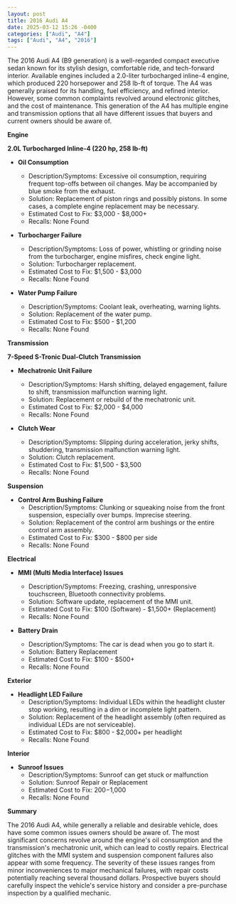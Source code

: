 ```yaml
---
layout: post
title: 2016 Audi A4
date: 2025-03-12 15:26 -0400
categories: ["Audi", "A4"]
tags: ["Audi", "A4", "2016"]
---
```

The 2016 Audi A4 (B9 generation) is a well-regarded compact executive sedan known for its stylish design, comfortable ride, and tech-forward interior. Available engines included a 2.0-liter turbocharged inline-4 engine, which produced 220 horsepower and 258 lb-ft of torque. The A4 was generally praised for its handling, fuel efficiency, and refined interior. However, some common complaints revolved around electronic glitches, and the cost of maintenance. This generation of the A4 has multiple engine and transmission options that all have different issues that buyers and current owners should be aware of.

**Engine**

**2.0L Turbocharged Inline-4 (220 hp, 258 lb-ft)**

*   **Oil Consumption**
    *   Description/Symptoms: Excessive oil consumption, requiring frequent top-offs between oil changes. May be accompanied by blue smoke from the exhaust.
    *   Solution: Replacement of piston rings and possibly pistons. In some cases, a complete engine replacement may be necessary.
    *   Estimated Cost to Fix: $3,000 - $8,000+
    *   Recalls: None Found

*   **Turbocharger Failure**
    *   Description/Symptoms: Loss of power, whistling or grinding noise from the turbocharger, engine misfires, check engine light.
    *   Solution: Turbocharger replacement.
    *   Estimated Cost to Fix: $1,500 - $3,000
    *   Recalls: None Found

*   **Water Pump Failure**
    *   Description/Symptoms: Coolant leak, overheating, warning lights.
    *   Solution: Replacement of the water pump.
    *   Estimated Cost to Fix: $500 - $1,200
    *   Recalls: None Found

**Transmission**

**7-Speed S-Tronic Dual-Clutch Transmission**

*   **Mechatronic Unit Failure**
    *   Description/Symptoms: Harsh shifting, delayed engagement, failure to shift, transmission malfunction warning light.
    *   Solution: Replacement or rebuild of the mechatronic unit.
    *   Estimated Cost to Fix: $2,000 - $4,000
    *   Recalls: None Found

*   **Clutch Wear**
    *   Description/Symptoms: Slipping during acceleration, jerky shifts, shuddering, transmission malfunction warning light.
    *   Solution: Clutch replacement.
    *   Estimated Cost to Fix: $1,500 - $3,500
    *   Recalls: None Found

**Suspension**

*   **Control Arm Bushing Failure**
    *   Description/Symptoms: Clunking or squeaking noise from the front suspension, especially over bumps. Imprecise steering.
    *   Solution: Replacement of the control arm bushings or the entire control arm assembly.
    *   Estimated Cost to Fix: $300 - $800 per side
    *   Recalls: None Found

**Electrical**

*   **MMI (Multi Media Interface) Issues**
    *   Description/Symptoms: Freezing, crashing, unresponsive touchscreen, Bluetooth connectivity problems.
    *   Solution: Software update, replacement of the MMI unit.
    *   Estimated Cost to Fix: $100 (Software) - $1,500+ (Replacement)
    *   Recalls: None Found

*   **Battery Drain**
    *   Description/Symptoms: The car is dead when you go to start it.
    *   Solution: Battery Replacement
    *   Estimated Cost to Fix: $100 - $500+
    *   Recalls: None Found

**Exterior**

*   **Headlight LED Failure**
    *   Description/Symptoms: Individual LEDs within the headlight cluster stop working, resulting in a dim or incomplete light pattern.
    *   Solution: Replacement of the headlight assembly (often required as individual LEDs are not serviceable).
    *   Estimated Cost to Fix: $800 - $2,000+ per headlight
    *   Recalls: None Found

**Interior**

*   **Sunroof Issues**
    *   Description/Symptoms: Sunroof can get stuck or malfunction
    *   Solution: Sunroof Repair or Replacement
    *   Estimated Cost to Fix: $200-$1,000
    *   Recalls: None Found

**Summary**

The 2016 Audi A4, while generally a reliable and desirable vehicle, does have some common issues owners should be aware of. The most significant concerns revolve around the engine's oil consumption and the transmission's mechatronic unit, which can lead to costly repairs. Electrical glitches with the MMI system and suspension component failures also appear with some frequency. The severity of these issues ranges from minor inconveniences to major mechanical failures, with repair costs potentially reaching several thousand dollars. Prospective buyers should carefully inspect the vehicle's service history and consider a pre-purchase inspection by a qualified mechanic.

